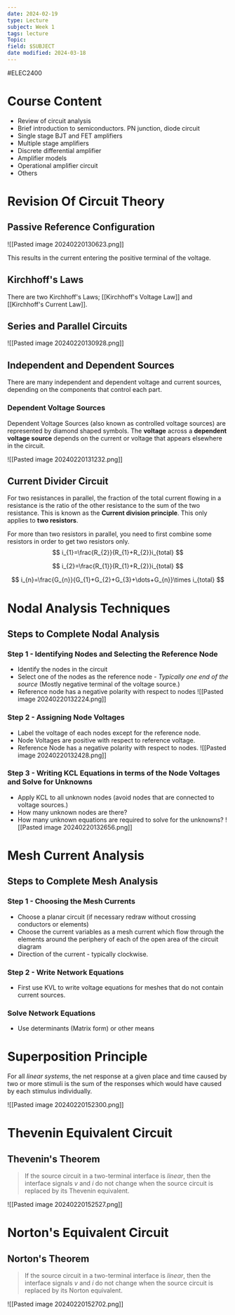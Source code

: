 ```yaml
---
date: 2024-02-19
type: Lecture
subject: Week 1
tags: lecture
Topic:
field: $SUBJECT
date modified: 2024-03-18
---
```


#ELEC2400

# Course Content
- Review of circuit analysis 
- Brief introduction to semiconductors. PN junction, diode circuit
- Single stage BJT and FET amplifiers
- Multiple stage amplifiers
- Discrete differential amplifier
- Amplifier models
- Operational amplifier circuit
- Others

# Revision Of Circuit Theory
## Passive Reference Configuration

![[Pasted image 20240220130623.png]]

This results in the current entering the positive terminal of the voltage.

## Kirchhoff's Laws

There are two Kirchhoff's Laws; [[Kirchhoff's Voltage Law]] and [[Kirchhoff's Current Law]].

## Series and Parallel Circuits

![[Pasted image 20240220130928.png]]

## Independent and Dependent Sources

There are many independent and dependent voltage and current sources, depending on the components that control each part.

### Dependent Voltage Sources

Dependent Voltage Sources (also known as controlled voltage sources) are represented by diamond shaped symbols. The **voltage** across a **dependent voltage source** depends on the current or voltage that appears elsewhere in the circuit. 

![[Pasted image 20240220131232.png]]

## Current Divider Circuit

For two resistances in parallel, the fraction of the total current flowing in a resistance is the ratio of the other resistance to the sum of the two resistance. This is known as the **Current division principle**. This only applies to **two resistors**. 

For more than two resistors in parallel, you need to first combine some resistors in order to get two resistors only.
$$
i_{1}=\frac{R_{2}}{R_{1}+R_{2}}i_{total}
$$

$$
i_{2}=\frac{R_{1}}{R_{1}+R_{2}}i_{total}
$$

$$
i_{n}=\frac{G_{n}}{G_{1}+G_{2}+G_{3}+\dots+G_{n}}\times i_{total}
$$
# Nodal Analysis Techniques

## Steps to Complete Nodal Analysis

### Step 1 - Identifying Nodes and Selecting the Reference Node
- Identify the nodes in the circuit
 - Select one of the nodes as the reference node - *Typically one end of the source* (Mostly negative terminal of the voltage source.)
 - Reference node has a negative polarity with respect to nodes
 ![[Pasted image 20240220132224.png]]
### Step 2 - Assigning Node Voltages
 - Label the voltage of each nodes except for the reference node.
 - Node Voltages are positive with respect to reference voltage.
 - Reference Node has a negative polarity with respect to nodes.
![[Pasted image 20240220132428.png]]
### Step 3 - Writing KCL Equations in terms of the Node Voltages and Solve for Unknowns
- Apply KCL to all unknown nodes (avoid nodes that are connected to voltage sources.)
 - How many unknown nodes are there?
 - How many unknown equations are required to solve for the unknowns?
 ![[Pasted image 20240220132656.png]]
# Mesh Current Analysis

## Steps to Complete Mesh Analysis

### Step 1 - Choosing the Mesh Currents

- Choose a planar circuit (if necessary redraw without crossing conductors or elements)
- Choose the current variables as a mesh current which flow through the elements around the periphery of each of the open area of the circuit diagram
- Direction of the current - typically clockwise.

### Step 2 - Write Network Equations
 - First use KVL to write voltage equations for meshes that do not contain current sources.

### Solve Network Equations
- Use determinants (Matrix form) or other means

# Superposition Principle

For all *linear systems*, the net response at a given place and time caused by two or more stimuli is the sum of the responses which would have caused by each stimulus individually.

![[Pasted image 20240220152300.png]]

# Thevenin Equivalent Circuit

## Thevenin's Theorem

> If the source circuit in a two-terminal interface is *linear*, then the interface signals $v$ and $i$ do not change when the source circuit is replaced by its Thevenin equivalent.

![[Pasted image 20240220152527.png]]

# Norton's Equivalent Circuit

## Norton's Theorem

> If the source circuit in a two-terminal interface is *linear*, then the interface signals $v$ and $i$ do not change when the source circuit is replaced by its Norton equivalent.

![[Pasted image 20240220152702.png]]



